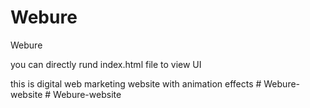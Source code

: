 # Webure
Webure

you can directly rund index.html file to view UI 

this is digital web marketing website with animation effects
#   W e b u r e - w e b s i t e  
 #   W e b u r e - w e b s i t e  
 